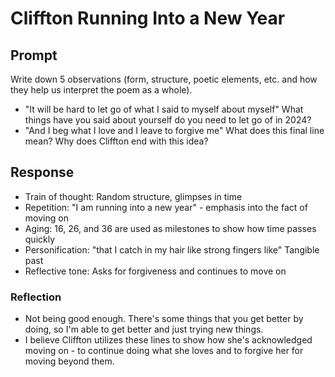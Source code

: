# Cliffton Running Into a New Year

## Prompt
Write down 5 observations (form, structure, poetic elements, etc. and how they help us interpret the poem as a whole). 

- "It will be hard to let go of what I said to myself about myself" What things have you said about yourself do you need to let go of in 2024?
- "And I beg what I love and I leave to forgive me" What does this final line mean? Why does Cliffton end with this idea?

## Response
- Train of thought: Random structure, glimpses in time
- Repetition: "I am running into a new year" - emphasis into the fact of moving on
- Aging: 16, 26, and 36 are used as milestones to show how time passes quickly
- Personification: "that I catch in my hair like strong fingers like" Tangible past
- Reflective tone: Asks for forgiveness and continues to move on

### Reflection
- Not being good enough. There's some things that you get better by doing, so I'm able to get better and just trying new things.
- I believe Cliffton utilizes these lines to show how she's acknowledged moving on - to continue doing what she loves and to forgive her for moving beyond them.